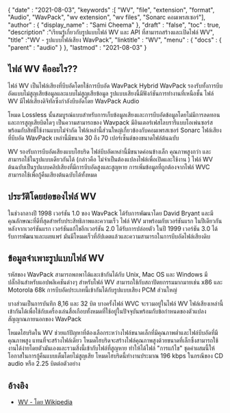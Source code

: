 {
  "date" : "2021-08-03",
  "keywords" :[ "WV", "file", "extension", "format", "Audio", "WavPack", "wv extension", "wv files", "Sonarc คอมเพรสเซอร์"],
  "author" : {
    "display_name" : "Sami Cheema"
},
  "draft" : "false",
  "toc" : true,
  "description" :"เรียนรู้เกี่ยวกับรูปแบบไฟล์ WV และ API ที่สามารถสร้างและเปิดไฟล์ WV",
  "title" :"WV - รูปแบบไฟล์เสียง WavPack",
  "linktitle" : "WV",
  "menu" : {
    "docs" : {
      "parent" : "audio"
}
},
  "lastmod" : "2021-08-03"
}

## ไฟล์ WV คืออะไร?? ##

ไฟล์ WV เป็นไฟล์เสียงที่บีบอัดโดยใช้การบีบอัด WavPack Hybrid WavPack รองรับทั้งการบีบอัดแบบไม่สูญเสียข้อมูลและแบบไม่สูญเสียข้อมูล รูปแบบเสียงนี้มีฟังก์ชันการทำงานที่เหนือชั้น ไฟล์ WV มีไฟล์เสียงดิจิทัลซึ่งกำลังบีบอัดโดย WavPack Audio

โหมด Lossless นั้นสมบูรณ์แบบสำหรับการเก็บข้อมูลเสียงและการบีบอัดข้อมูลโดยไม่มีการลดทอนและการสูญเสียบิตใดๆ เป็นความสามารถของ Wavpack มีอินเตอร์เฟสไลบรารีแบบโอเพ่นซอร์สพร้อมกับสิทธิ์ใช้งานแบบไม่จำกัด ไฟล์เหล่านี้ส่วนใหญ่เกี่ยวข้องกับคอมเพรสเซอร์ Sonarc ไฟล์เสียงที่บีบอัด WavPack เหล่านี้มีขนาด 30 ถึง 70 เปอร์เซ็นต์ของขนาดไฟล์ต้นฉบับ

WV รองรับการบีบอัดเสียงแบบไฮบริด ไฟล์บีบอัดเหล่านี้มีขนาดค่อนข้างเล็ก คุณภาพสูงกว่า และสามารถใช้ในรูปแบบเดียวกันได้ (กล่าวคือ ไม่จำเป็นต้องแปลงไฟล์เพื่อเปิดและใช้งาน ) ไฟล์ WV ต้นฉบับเป็นรูปแบบคลิปเสียงที่มีการบีบอัดสูงและสูญหาย การเพิ่มข้อมูลที่ถูกต้องจากไฟล์ WVC สามารถใช้เพื่อกู้คืนเสียงต้นฉบับได้ทั้งหมด

## ประวัติโดยย่อของไฟล์ WV

ในช่วงกลางปี 1998 เวอร์ชัน 1.0 ของ WavPack ได้รับการพัฒนาโดย David Bryant และมีคุณลักษณะที่ดีที่สุดสำหรับประสิทธิภาพและความเร็ว ไฟล์ WV มาพร้อมกับเวอร์ชันแรก ในปีเดียวกันหลังจากเวอร์ชันแรก เวอร์ชันแก้ไขอีกเวอร์ชัน 2.0 ได้รับการปล่อยตัว ในปี 1999 เวอร์ชัน 3.0 ได้รับการพัฒนาและเผยแพร่ มันมีโหมดเร็วที่อัปเดตแล้วและความสามารถในการบีบอัดไฟล์เสียงดิบ

## ข้อมูลจำเพาะรูปแบบไฟล์ WV

รหัสของ WavPack สามารถพกพาได้และเข้ากันได้กับ Unix, Mac OS และ Windows มีปลั๊กอินสำหรับแอปพลิเคชันต่างๆ สำหรับไฟล์ WV สามารถใช้กับสถาปัตยกรรมมากมายเช่น x86 และ Motorola 68k การบีบอัดประเภทนี้เข้ากันได้กับรูปแบบเสียง PCM ส่วนใหญ่

บางส่วนเป็นการบันทึก 8,16 และ 32 บิต บางครั้งไฟล์ WVC จะรวมอยู่ในไฟล์ WV ไฟล์เสียงเหล่านี้เข้ากันได้เพื่อใช้กับเครื่องเล่นสื่อเกือบทั้งหมดที่ใช้อยู่ในปัจจุบันพร้อมกับข้อกำหนดของตัวแปลงสัญญาณภายนอกของ WavPack

โหมดไฮบริดใน WV ช่วยแก้ปัญหาที่ต้องเลือกระหว่างไฟล์ขนาดเล็กที่มีคุณภาพต่ำและไฟล์บีบอัดที่มีคุณภาพสูง แทนที่จะสร้างไฟล์เดียว โหมดไฮบริดจะสร้างไฟล์คุณภาพสูงด้วยขนาดที่เล็กซึ่งสามารถใช้งานได้ง่ายโดยตัวมันเองและรวมสิ่งนี้เข้ากับไฟล์ที่สูญหาย ทำให้ได้ไฟล์ "การแก้ไข" ชุดค่าผสมนี้ให้โอกาสในการกู้คืนแบบเต็มโดยไม่สูญเสีย โหมดไฮบริดนี้ทำงานประมาณ 196 kbps ในกรณีของ CD audio หรือ 2.25 บิตต่อตัวอย่าง

## อ้างอิง ##

* [WV - โดย Wikipedia](https://en.wikipedia.org/wiki/WavPack)

